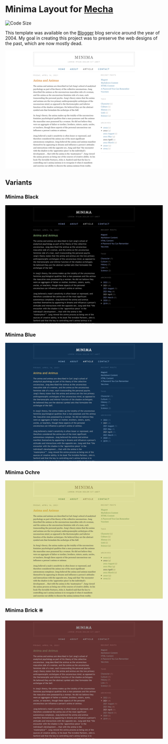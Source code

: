 Minima Layout for [Mecha](https://github.com/mecha-cms/mecha)
=============================================================

![Code Size](https://img.shields.io/github/languages/code-size/mecha-cms/y.blogger-minima?color=%23444&style=for-the-badge)

This template was available on the [Blogger](https://www.blogger.com) blog service around the year of 2004. My goal in
creating this project was to preserve the web designs of the past, which are now mostly dead.

![Blogger: Minima White](index.png?v=2023-12-12)

Variants
--------

### Minima Black

![Blogger: Minima Black](index/1.png?v=2023-12-12)

### Minima Blue

![Blogger: Minima Blue](index/2.png?v=2023-12-12)

### Minima Ochre

![Blogger: Minima Ochre](index/3.png?v=2023-12-12)

### Minima Brick ❇️

![Blogger: Minima Brick](index/4.png?v=2023-12-12)